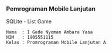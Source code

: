 ### Pemrograman Mobile Lanjutan
SQLite - List Game
```
Nama  : I Gede Nyoman Ambara Yasa
NIM   : 1905551115
Kelas : Promrograman Mobile Lanjutan A
```
